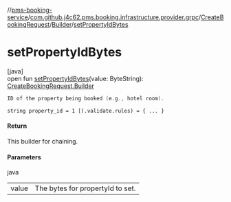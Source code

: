 //[pms-booking-service](../../../../index.md)/[com.github.j4c62.pms.booking.infrastructure.provider.grpc](../../index.md)/[CreateBookingRequest](../index.md)/[Builder](index.md)/[setPropertyIdBytes](set-property-id-bytes.md)

# setPropertyIdBytes

[java]\
open fun [setPropertyIdBytes](set-property-id-bytes.md)(value: ByteString): [CreateBookingRequest.Builder](index.md)

```kotlin
ID of the property being booked (e.g., hotel room).

```
`string property_id = 1 [(.validate.rules) = { ... }`

#### Return

This builder for chaining.

#### Parameters

java

| | |
|---|---|
| value | The bytes for propertyId to set. |